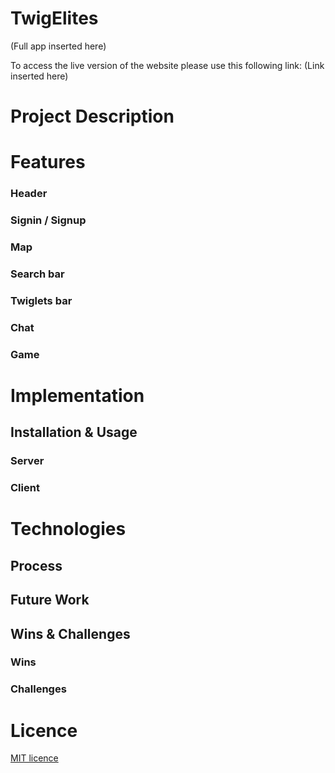 # TwigElites
(Full app inserted here)

To access the live version of the website please use this following link: (Link inserted here)

# Project Description

# Features

### Header

### Signin / Signup

### Map

### Search bar 

### Twiglets bar

### Chat

### Game

# Implementation

## Installation & Usage

### Server

### Client

# Technologies

## Process

## Future Work

## Wins & Challenges

### Wins

### Challenges

# Licence

[MIT licence](https://opensource.org/licenses/mit-license.php)
